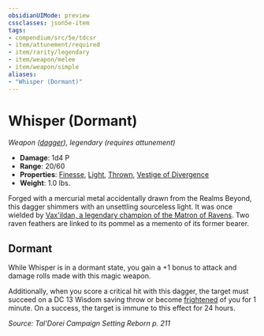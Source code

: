 ```yaml
---
obsidianUIMode: preview
cssclasses: json5e-item
tags:
- compendium/src/5e/tdcsr
- item/attunement/required
- item/rarity/legendary
- item/weapon/melee
- item/weapon/simple
aliases: 
- "Whisper (Dormant)"
---
```

# Whisper (Dormant)
*Weapon ([dagger](2-Mechanics/CLI/items/dagger.md)), legendary (requires attunement)*  

- **Damage**: 1d4 P
- **Range**: 20/60
- **Properties**: [Finesse](2-Mechanics/CLI/rules/item-properties.md#Finesse), [Light](2-Mechanics/CLI/rules/item-properties.md#Light), [Thrown](2-Mechanics/CLI/rules/item-properties.md#Thrown), [Vestige of Divergence](2-Mechanics/CLI/rules/item-properties.md#Vestige%20of%20Divergence)
- **Weight**: 1.0 lbs.

Forged with a mercurial metal accidentally drawn from the Realms Beyond, this dagger shimmers with an unsettling sourceless light. It was once wielded by [Vax'ildan, a legendary champion of the Matron of Ravens](2-Mechanics/CLI/bestiary/celestial/champion-of-ravens-tdcsr.md). Two raven feathers are linked to its pommel as a memento of its former bearer.

## Dormant

While Whisper is in a dormant state, you gain a +1 bonus to attack and damage rolls made with this magic weapon.

Additionally, when you score a critical hit with this dagger, the target must succeed on a DC 13 Wisdom saving throw or become [frightened](2-Mechanics/CLI/rules/conditions.md#Frightened) of you for 1 minute. On a success, the target is immune to this effect for 24 hours.

*Source: Tal'Dorei Campaign Setting Reborn p. 211*